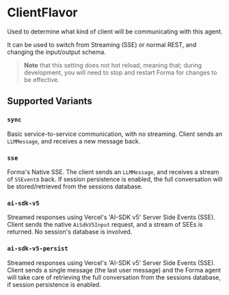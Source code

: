# ClientFlavor

Used to determine what kind of client will be communicating with
this agent.

It can be used to switch from Streaming (SSE) or normal REST, and changing
the input/output schema.

> **Note** that this setting does not hot reload, meaning that; during development,
> you will need to stop and restart Forma for changes to be effective.


## Supported Variants

###  `sync`

Basic service-to-service communication, with no streaming.
Client sends an `LLMMessage`, and receives a new message back.



###  `sse`

Forma\'s Native SSE. The client sends an `LLMMessage`, and receives a
stream of `SSEvent`s back. If session persistence is enabled, the full conversation
will be stored/retrieved from the sessions database.



###  `ai-sdk-v5`

Streamed responses using Vercel\'s \'AI-SDK v5\' Server Side Events (SSE).
Client sends the native `AiSdkV5Input` request, and a stream of
SEEs is returned. No session\'s database is involved.



###  `ai-sdk-v5-persist`

Streamed responses using Vercel\'s \'AI-SDK v5\' Server Side Events (SSE).
Client sends a single message (the last user message) and the Forma agent
will take care of retrieving the full conversation from the sessions database,
if session persistence is enabled.



